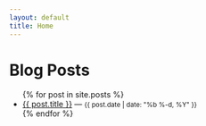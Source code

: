 ```yaml
---
layout: default
title: Home
---
```


# Blog Posts

<ul>
  {% for post in site.posts %}
    <li>
      <a href="{{ post.url | relative_url }}">{{ post.title }}</a>
      — <small>{{ post.date | date: "%b %-d, %Y" }}</small>
    </li>
  {% endfor %}
</ul>